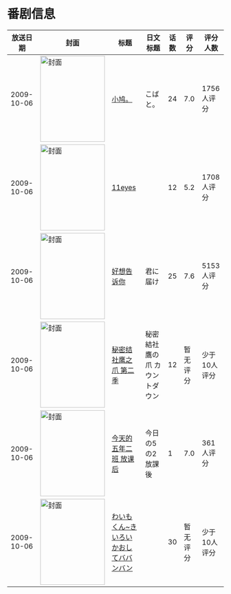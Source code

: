 # 番剧信息

|放送日期|封面|标题|日文标题|话数|评分|评分人数|
|---|---|---|---|---|---|---|
|2009-10-06|<img src="https://lain.bgm.tv/pic/cover/c/53/f0/2478_ITui7.jpg" alt="封面" style="width:150px;height:200px;object-fit:cover;">|[小鸠。](https://bangumi.tv/subject/2478)|こばと。|24|7.0|1756人评分|
|2009-10-06|<img src="https://lain.bgm.tv/pic/cover/c/42/fe/2566_M2Bsq.jpg" alt="封面" style="width:150px;height:200px;object-fit:cover;">|[11eyes](https://bangumi.tv/subject/2566)||12|5.2|1708人评分|
|2009-10-06|<img src="https://lain.bgm.tv/pic/cover/c/ec/0b/2790_gng9Z.jpg" alt="封面" style="width:150px;height:200px;object-fit:cover;">|[好想告诉你](https://bangumi.tv/subject/2790)|君に届け|25|7.6|5153人评分|
|2009-10-06|<img src="https://lain.bgm.tv/pic/cover/c/89/5d/3638_fqw83.jpg" alt="封面" style="width:150px;height:200px;object-fit:cover;">|[秘密结社鹰之爪 第二季](https://bangumi.tv/subject/3638)|秘密結社鷹の爪 カウントダウン|12|暂无评分|少于10人评分|
|2009-10-06|<img src="https://lain.bgm.tv/pic/cover/c/66/b7/55708_64T5k.jpg" alt="封面" style="width:150px;height:200px;object-fit:cover;">|[今天的五年二班 放课后](https://bangumi.tv/subject/55708)|今日の5の2 放課後|1|7.0|361人评分|
|2009-10-06|<img src="https://lain.bgm.tv/pic/cover/c/43/13/334104_3t3ET.jpg" alt="封面" style="width:150px;height:200px;object-fit:cover;">|[わいもくん~きいろいかおしてババンバン](https://bangumi.tv/subject/334104)||30|暂无评分|少于10人评分|
